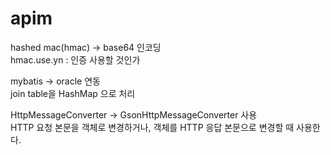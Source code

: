 # apim

hashed mac(hmac) -> base64 인코딩
<br>hmac.use.yn : 인증 사용할 것인가

mybatis -> oracle 연동
<br>join table을 HashMap 으로 처리

HttpMessageConverter -> GsonHttpMessageConverter 사용
<br>HTTP 요청 본문을 객체로 변경하거나, 객체를 HTTP 응답 본문으로 변경할 때 사용한다.



